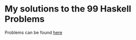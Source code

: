 My solutions to the 99 Haskell Problems
================================================

Problems can be found [here](http://www.haskell.org/haskellwiki/H-99:_Ninety-Nine_Haskell_Problems)
